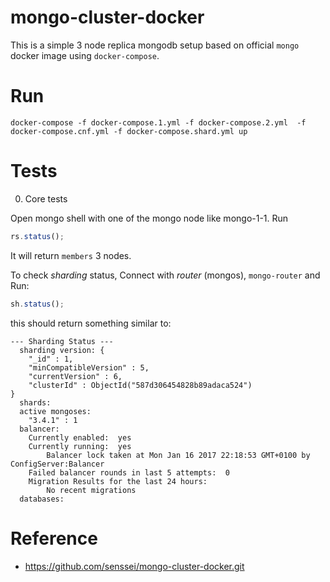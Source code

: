 # mongo-cluster-docker

This is a simple 3 node replica mongodb setup based on official `mongo` docker image using `docker-compose`.

# Run

```
docker-compose -f docker-compose.1.yml -f docker-compose.2.yml  -f docker-compose.cnf.yml -f docker-compose.shard.yml up
```

# Tests

0. Core tests

Open mongo shell with one of the mongo node like mongo-1-1. Run 
```js
rs.status();
```

It will return `members` 3 nodes.

To check *sharding* status, Connect with *router* (mongos), `mongo-router` and Run:
```js
sh.status();
```

this should return something similar to:

```
--- Sharding Status --- 
  sharding version: {
	"_id" : 1,
	"minCompatibleVersion" : 5,
	"currentVersion" : 6,
	"clusterId" : ObjectId("587d306454828b89adaca524")
}
  shards:
  active mongoses:
	"3.4.1" : 1
  balancer:
	Currently enabled:  yes
	Currently running:  yes
		Balancer lock taken at Mon Jan 16 2017 22:18:53 GMT+0100 by ConfigServer:Balancer
	Failed balancer rounds in last 5 attempts:  0
	Migration Results for the last 24 hours: 
		No recent migrations
  databases:

```

# Reference

* https://github.com/senssei/mongo-cluster-docker.git
